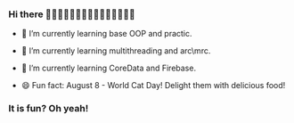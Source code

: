 ### Hi there 👋👋👋👋👋👋👋👋👋👋👋👋👋👋👋

- 🌱 I’m currently learning base OOP and practic.

- 🌱 I’m currently learning multithreading and arc\mrc.

- 🌱 I’m currently learning CoreData and Firebase.

- 😄 Fun fact: August 8 - World Cat Day! Delight them with delicious food!

### It is fun? Oh yeah!
<!--

Here are some ideas to get you started:

- 🔭 I’m currently working on 
- 🌱 I’m currently learning 
- 👯 I’m looking to collaborate on ...
- 🤔 I’m looking for help with ...
- 💬 Ask me about ...
- 📫 How to reach me: ...
- 😄 Pronouns: ...
- ⚡ Fun fact: ...
-->
